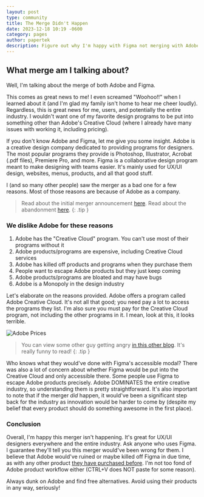 ```yaml
---
layout: post
type: community
title: The Merge Didn't Happen
date: 2023-12-18 10:19 -0600
category: pages
author: papertek
description: Figure out why I'm happy with Figma not merging with Adobe
---
```


## What merge am I talking about?

Well, I'm talking about the merge of both Adobe and Figma.

This comes as great news to me! I even screamed "Woohoo!!" when I learned about it (and I'm glad my family isn't home to hear me cheer loudly). Regardless, this is great news for me, users, and potentially the entire industry. I wouldn't want one of my favorite design programs to be put into something other than Adobe's Creative Cloud (where I already have many issues with working it, including pricing).

If you don't know Adobe and Figma, let me give you some insight. Adobe is a creative design company dedicated to providing programs for designers. The most popular programs they provide is Photoshop, Illustrator, Acrobat (.pdf files), Premiere Pro, and more. Figma is a collaborative design program meant to make designing with teams easier. It's mainly used for UX/UI design, websites, menus, products, and all that good stuff.

I (and so many other people) saw the merger as a bad one for a few reasons. Most of those reasons are because of Adobe as a company.

> Read about the initial merger announcement [here](https://www.figma.com/blog/a-new-collaboration-with-adobe/). Read about the abandonment [here](https://www.figma.com/blog/figma-adobe-abandon-proposed-merger/).
{: .tip }

### We dislike Adobe for these reasons

1. Adobe has the "Creative Cloud" program. You can't use most of their programs without it
1. Adobe products/programs are expensive, including Creative Cloud services
1. Adobe has killed off products and programs when they purchase them
1. People want to escape Adobe products but they just keep coming
1. Adobe products/programs are bloated and may have bugs
1. Adobe is a Monopoly in the design industry

Let's elaborate on the reasons provided. Adobe offers a program called Adobe Creative Cloud. It's not all that good; you need pay a lot to access the programs they list. I'm also sure you must pay for the Creative Cloud program, not including the other programs in it. I mean, look at this, it looks terrible.

![Adobe Prices](https://cdn.potaro.wiki/images/blogs/theydidntbuy/shitprice.png)

> You can view some other guy getting angry [in this other blog](https://davidthetornado.com/why-adobes-creative-cloud-is-fucking-shit/). It's really funny to read!
{: .tip }

Who knows what they would've done with Figma's accessible modal? There was also a lot of concern about whether Figma would be put into the Creative Cloud and only accessible there. Some people use Figma to escape Adobe products precisely. Adobe DOMINATES the entire creative industry, so understanding them is pretty straightforward. It's also important to note that if the merger *did* happen, it would've been a significant step back for the industry as innovation would be harder to come by (despite my belief that every product should do something awesome in the first place).

### Conclusion

Overall, I'm happy this merger isn't happening. It's great for UX/UI designers everywhere and the entire industry. Ask anyone who uses Figma. I guarantee they'll tell you this merger would've been wrong for them. I believe that Adobe would've ruined or maybe killed off Figma in due time, as with any other product [they have purchased before](https://en.wikipedia.org/wiki/Adobe_FreeHand). I'm not too fond of Adobe product workflow either (CTRL+V does NOT paste for some reason).

Always dunk on Adobe and find free alternatives. Avoid using their products in any way, seriously!
